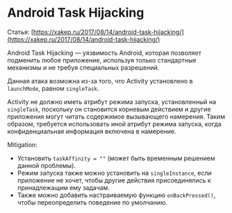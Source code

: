 # Android Task Hijacking

Статья: [https://xakep.ru/2017/08/14/android-task-hijacking/](https://xakep.ru/2017/08/14/android-task-hijacking/)

Android Task Hijacking — уязвимость Android, которая позволяет подменить любое приложение, используя только стандартные механизмы и не требуя специальных разрешений.

Данная атака возможна из-за того, что Activity установлено в `launchMode`, равном `singleTask`.

Activity не должно иметь атрибут режима запуска, установленный на `singleTask`, поскольку он становится корневым действием и другие приложения могут читать содержимое вызывающего намерения. Таким образом, требуется использовать иной атрибут режима запуска, когда конфиденциальная информация включена в намерение.

Mitigation:

* Установить `taskAffinity = ""` \(может быть временным решением данной проблемы\).
* Режим запуска также можно установить на `singleInstance`, если приложение не хочет, чтобы другие действия присоединялись к принадлежащим ему задачам.
* Также можно добавить настраиваемую функцию `onBackPressed()`, чтобы переопределить поведение по умолчанию.

